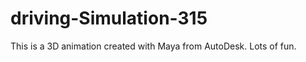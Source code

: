 driving-Simulation-315
======================

This is a 3D animation created with Maya from AutoDesk.  Lots of fun.
